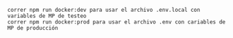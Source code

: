     correr npm run docker:dev para usar el archivo .env.local con variables de MP de testeo
    correr npm run docker:prod para usar el archivo .env con cariables de MP de producción
